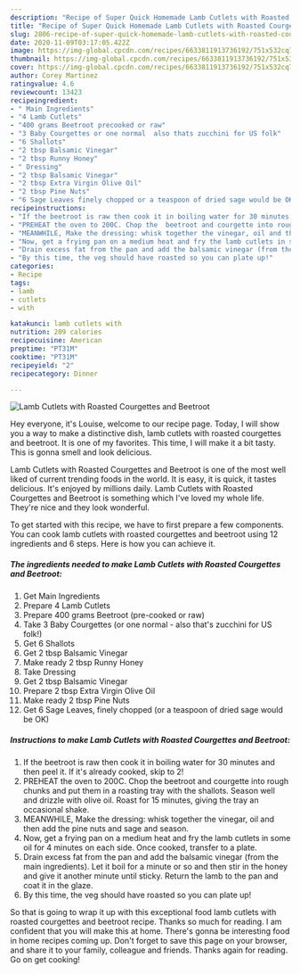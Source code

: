 ```yaml
---
description: "Recipe of Super Quick Homemade Lamb Cutlets with Roasted Courgettes and Beetroot"
title: "Recipe of Super Quick Homemade Lamb Cutlets with Roasted Courgettes and Beetroot"
slug: 2806-recipe-of-super-quick-homemade-lamb-cutlets-with-roasted-courgettes-and-beetroot
date: 2020-11-09T03:17:05.422Z
image: https://img-global.cpcdn.com/recipes/6633811913736192/751x532cq70/lamb-cutlets-with-roasted-courgettes-and-beetroot-recipe-main-photo.jpg
thumbnail: https://img-global.cpcdn.com/recipes/6633811913736192/751x532cq70/lamb-cutlets-with-roasted-courgettes-and-beetroot-recipe-main-photo.jpg
cover: https://img-global.cpcdn.com/recipes/6633811913736192/751x532cq70/lamb-cutlets-with-roasted-courgettes-and-beetroot-recipe-main-photo.jpg
author: Corey Martinez
ratingvalue: 4.6
reviewcount: 13423
recipeingredient:
- " Main Ingredients"
- "4 Lamb Cutlets"
- "400 grams Beetroot precooked or raw"
- "3 Baby Courgettes or one normal  also thats zucchini for US folk"
- "6 Shallots"
- "2 tbsp Balsamic Vinegar"
- "2 tbsp Runny Honey"
- " Dressing"
- "2 tbsp Balsamic Vinegar"
- "2 tbsp Extra Virgin Olive Oil"
- "2 tbsp Pine Nuts"
- "6 Sage Leaves finely chopped or a teaspoon of dried sage would be OK"
recipeinstructions:
- "If the beetroot is raw then cook it in boiling water for 30 minutes and then peel it. If it&#39;s already cooked, skip to 2!"
- "PREHEAT the oven to 200C. Chop the  beetroot and courgette into rough chunks and put them in a roasting tray with the shallots. Season well and drizzle with olive oil. Roast for 15 minutes, giving the tray an occasional shake."
- "MEANWHILE, Make the dressing: whisk together the vinegar, oil and then add the pine nuts and sage and season."
- "Now, get a frying pan on a medium heat and fry the lamb cutlets in some oil for 4 minutes on each side. Once cooked, transfer to a plate."
- "Drain excess fat from the pan and add the balsamic vinegar (from the main ingredients). Let it boil for a minute or so and then stir in the honey and give it another minute until sticky. Return the lamb to the pan and coat it in the glaze."
- "By this time, the veg should have roasted so you can plate up!"
categories:
- Recipe
tags:
- lamb
- cutlets
- with

katakunci: lamb cutlets with 
nutrition: 209 calories
recipecuisine: American
preptime: "PT31M"
cooktime: "PT31M"
recipeyield: "2"
recipecategory: Dinner

---
```



![Lamb Cutlets with Roasted Courgettes and Beetroot](https://img-global.cpcdn.com/recipes/6633811913736192/751x532cq70/lamb-cutlets-with-roasted-courgettes-and-beetroot-recipe-main-photo.jpg)

Hey everyone, it's Louise, welcome to our recipe page. Today, I will show you a way to make a distinctive dish, lamb cutlets with roasted courgettes and beetroot. It is one of my favorites. This time, I will make it a bit tasty. This is gonna smell and look delicious.

Lamb Cutlets with Roasted Courgettes and Beetroot is one of the most well liked of current trending foods in the world. It is easy, it is quick, it tastes delicious. It's enjoyed by millions daily. Lamb Cutlets with Roasted Courgettes and Beetroot is something which I've loved my whole life. They're nice and they look wonderful.




To get started with this recipe, we have to first prepare a few components. You can cook lamb cutlets with roasted courgettes and beetroot using 12 ingredients and 6 steps. Here is how you can achieve it.

<!--inarticleads1-->

##### The ingredients needed to make Lamb Cutlets with Roasted Courgettes and Beetroot:

1. Get  Main Ingredients
1. Prepare 4 Lamb Cutlets
1. Prepare 400 grams Beetroot (pre-cooked or raw)
1. Take 3 Baby Courgettes (or one normal - also that&#39;s zucchini for US folk!)
1. Get 6 Shallots
1. Get 2 tbsp Balsamic Vinegar
1. Make ready 2 tbsp Runny Honey
1. Take  Dressing
1. Get 2 tbsp Balsamic Vinegar
1. Prepare 2 tbsp Extra Virgin Olive Oil
1. Make ready 2 tbsp Pine Nuts
1. Get 6 Sage Leaves, finely chopped (or a teaspoon of dried sage would be OK)




<!--inarticleads2-->

##### Instructions to make Lamb Cutlets with Roasted Courgettes and Beetroot:

1. If the beetroot is raw then cook it in boiling water for 30 minutes and then peel it. If it&#39;s already cooked, skip to 2!
1. PREHEAT the oven to 200C. Chop the  beetroot and courgette into rough chunks and put them in a roasting tray with the shallots. Season well and drizzle with olive oil. Roast for 15 minutes, giving the tray an occasional shake.
1. MEANWHILE, Make the dressing: whisk together the vinegar, oil and then add the pine nuts and sage and season.
1. Now, get a frying pan on a medium heat and fry the lamb cutlets in some oil for 4 minutes on each side. Once cooked, transfer to a plate.
1. Drain excess fat from the pan and add the balsamic vinegar (from the main ingredients). Let it boil for a minute or so and then stir in the honey and give it another minute until sticky. Return the lamb to the pan and coat it in the glaze.
1. By this time, the veg should have roasted so you can plate up!




So that is going to wrap it up with this exceptional food lamb cutlets with roasted courgettes and beetroot recipe. Thanks so much for reading. I am confident that you will make this at home. There's gonna be interesting food in home recipes coming up. Don't forget to save this page on your browser, and share it to your family, colleague and friends. Thanks again for reading. Go on get cooking!
